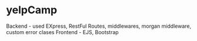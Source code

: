 # yelpCamp

Backend - used EXpress, RestFul Routes, middlewares, morgan middleware, custom error clases
Frontend - EJS, Bootstrap

